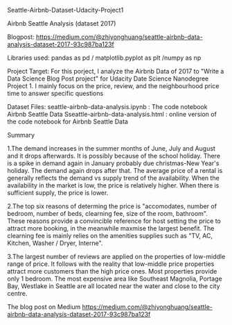 Seattle-Airbnb-Dataset-Udacity-Project1

Airbnb Seattle Analysis (dataset 2017)

Blogpost:  https://medium.com/@zhiyonghuang/seattle-airbnb-data-analysis-dataset-2017-93c987ba123f


Libraries used:  pandas as pd / matplotlib.pyplot as plt /numpy as np


Project Target:  For this porject, I analyze the Airbnb Data of 2017 to "Write a Data Science Blog Post project" for Udacity Date Science Nanodegree Project 1.
I mainly focus on the price, review, and the neighbourhood price time to answer specific questions


Dataset Files: 
seattle-airbnb-data-analysis.ipynb : The code notebook Airbnb Seattle Data
Sseattle-airbnb-data-analysis.html :  online version of the code notebook for Airbnb Seattle Data

Summary

1.The demand increases in the summer months of June, July and August and it drops afterwards. It is possibly because of the school holiday. There is a spike in demand again in January probably due christmas-New Year's holiday. The demand again drops after that. The average price of a rental is generally reflects the demand vs supply trend of the availability. When the availability in the market is low, the price is relatively higher. When there is sufficient supply, the price is lower.

2.The top six reasons of determing the price is "accomodates, number of bedroom, number of beds, clearning fee, size of the room, bathroom". These reasons provide a convincible reference for host setting the price to attract more booking, in the meanwhile maxmise the largest benefit. The clearning fee is mainly relies on the amenities supplies such as "TV, AC, Kitchen, Washer / Dryer, Interne".

3.The largest number of reviews are applied on the properties of low-middle range of price. It follows with the reality that low-middle price properties attract more customers than the high price ones. Most properties provide only 1 bedroom. The most expensive area like Southeast Magnolia, Portage Bay, Westlake in Seattle are all located near the water and close to the city centre.

The blog post on Medium
https://medium.com/@zhiyonghuang/seattle-airbnb-data-analysis-dataset-2017-93c987ba123f
